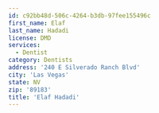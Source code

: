 ```yaml
---
id: c92bb48d-506c-4264-b3db-97fee155496c
first_name: Elaf
last_name: Hadadi
license: DMD
services:
  - Dentist
category: Dentists
address: '240 E Silverado Ranch Blvd'
city: 'Las Vegas'
state: NV
zip: '89183'
title: 'Elaf Hadadi'
---
```

